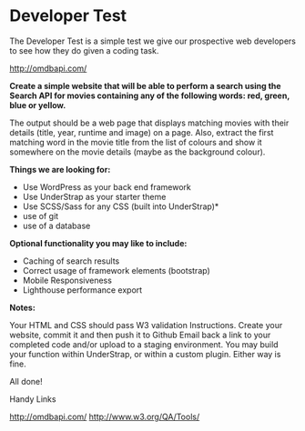 # Developer Test

The Developer Test is a simple test we give our prospective web developers to see how they do given a coding task.

http://omdbapi.com/

**Create a simple website that will be able to perform a search using the Search API for movies containing any of the following words: red, green, blue or yellow.**

The output should be a web page that displays matching movies with their details (title, year, runtime and image) on a page. Also, extract the first matching word in the movie title from the list of colours and show it somewhere on the movie details (maybe as the background colour).

**Things we are looking for:**

- Use WordPress as your back end framework
- Use UnderStrap as your starter theme
- Use SCSS/Sass for any CSS (built into UnderStrap)*
- use of git 
- use of a database

**Optional functionality you may like to include:**

- Caching of search results
- Correct usage of framework elements (bootstrap)
- Mobile Responsiveness
- Lighthouse performance export

**Notes:**

Your HTML and CSS should pass W3 validation Instructions.
Create your website, commit it and then push it to Github
Email back a link to your completed code and/or upload to a staging environment.
You may build your function within UnderStrap, or within a custom plugin. Either way is fine.

All done!

Handy Links

http://omdbapi.com/
http://www.w3.org/QA/Tools/
